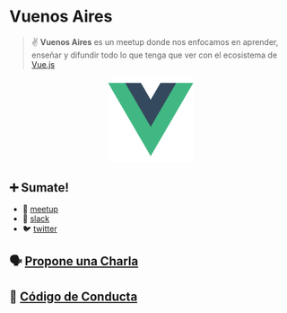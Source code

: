 # Vuenos Aires

> ✌️ **Vuenos Aires** es un meetup donde nos enfocamos en aprender, enseñar y difundir todo lo que tenga que ver con el ecosistema de [Vue.js](https://vuejs.org)

<p align="center">
  <img width="30%" src="./img/logo.png">
</p>


## ➕ Sumate!

* 👫 [meetup](https://www.meetup.com/vuenos-aires)
* 💬 [slack](http://slack.meetupjs.com.ar)
* 🐦 [twitter](https://twitter.com/vuenosaires)

## 🗣 [Propone una Charla](https://github.com/vuenos-aires/charlas)
## 🚨 [Código de Conducta](https://github.com/vuenos-aires/charlas/blob/master/CONDUCT.md)